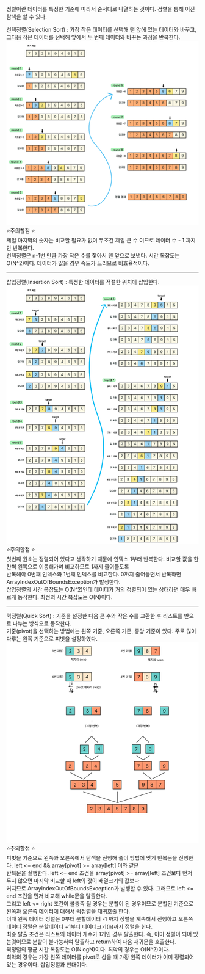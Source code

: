 정렬이란 데이터를 특정한 기준에 따라서 순서대로 나열하는 것이다. 정렬을 통해 이진 탐색을 할 수 있다.  

선택정렬(Selection Sort) : 가장 작은 데이터를 선택해 맨 앞에 있는 데이터와 바꾸고, 그다음 작은 데이터를 선택해 앞에서 두 번째 데이터와 바꾸는 과정을 반복한다.  
![img.png](img.png)  
⭐️주의할점 ⭐   
제일 마지막의 숫자는 비교할 필요가 없이 무조건 제일 큰 수 이므로 데이터 수 - 1 까지만 반복한다.  
선택정렬은 n-1번 만큼 가장 작은 수를 찾아서 맨 앞으로 보낸다. 시간 복잡도는 O(N^2)이다. 데이터가 많을 경우 속도가 느리므로 비효율적이다.  

------------------------------------------------------------------------------------------------------------------------

삽입정렬(Insertion Sort) : 특정한 데이터를 적절한 위치에 삽입한다.  
![img_1.png](img_1.png)  
⭐️주의할점 ⭐  
첫번째 원소는 정렬되어 있다고 생각하기 때문에 인덱스 1부터 반복한다. 비교할 값을 한 칸씩 왼쪽으로 이동해가며 비교하므로 1까지 줄어들도록  
반복해야 0번째 인덱스와 1번째 인덱스를 비교한다. 0까지 줄어들면서 반복하면 ArrayIndexOutOfBoundsException가 발생한다.  
삽입정렬의 시간 복잡도는 O(N^2)인데 데이터가 거의 정렬되어 있는 상태라면 매우 빠르게 동작한다. 최선의 시간 복잡도는 O(N)이다.  

------------------------------------------------------------------------------------------------------------------------

퀵정렬(Quick Sort) : 기준을 설정한 다음 큰 수와 작은 수를 교환한 후 리스트를 반으로 나누는 방식으로 동작한다.  
기준(pivot)을 선택하는 방법에는 왼쪽 기준, 오른쪽 기준, 중앙 기준이 있다. 주로 많이 다루는 왼쪽 기준으로 피벗을 설정하였다.  
![img_2.png](img_2.png)  
⭐️주의할점 ⭐  
피벗을 기준으로 왼쪽과 오른쪽에서 탐색을 진행해 풀이 방법에 맞게 반복문을 진행한다. left <= end && array[pivot] >= array[left] 이와 같은  
반복문을 실행한다. left <= end 조건을 array[pivot] >= array[left] 조건보다 먼저 두지 않으면 마지막 비교할 때 left의 값이 배열크기의 값보다  
커지므로 ArrayIndexOutOfBoundsException가 발생할 수 있다. 그러므로 left <= end 조건을 먼저 비교해 while문을 탈출한다.  
그리고 left <= right 조건이 불충족 될 경우는 분할이 된 경우이므로 분할된 기준으로 왼쪽과 오른쪽 데이터에 대해서 퀵정렬을 재귀호출 한다.  
이때 왼쪽 데이터 정렬은 0부터 분할데이터 -1 까지 정렬을 계속해서 진행하고 오른쪽 데이터 정렬은 분할데이터 +1부터 데이터크기(n)까지 정렬을 한다.  
최종 탈출 조건은 리스트의 데이터 개수가 1개인 경우 탈출한다. 즉, 이미 정렬이 되어 있는것이므로 분할이 불가능하여 탈출하고 return하여 다음 재귀문을 호출한다.  
퀵정렬의 평균 시간 복잡도는 O(NlogN)이다. 최악의 경우는 O(N^2)이다.  
최악의 경우는 가장 왼쪽 데이터를 pivot로 삼을 때 가장 왼쪽 데이터가 이미 정렬되어 있는 경우이다. 삽입정렬과 반대이다.


